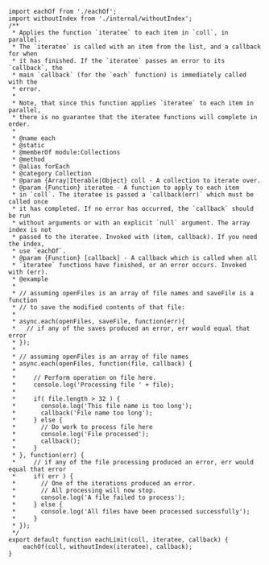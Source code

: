 

    import eachOf from './eachOf';
    import withoutIndex from './internal/withoutIndex';
    /**
     * Applies the function `iteratee` to each item in `coll`, in parallel.
     * The `iteratee` is called with an item from the list, and a callback for when
     * it has finished. If the `iteratee` passes an error to its `callback`, the
     * main `callback` (for the `each` function) is immediately called with the
     * error.
     *
     * Note, that since this function applies `iteratee` to each item in parallel,
     * there is no guarantee that the iteratee functions will complete in order.
     *
     * @name each
     * @static
     * @memberOf module:Collections
     * @method
     * @alias forEach
     * @category Collection
     * @param {Array|Iterable|Object} coll - A collection to iterate over.
     * @param {Function} iteratee - A function to apply to each item
     * in `coll`. The iteratee is passed a `callback(err)` which must be called once
     * it has completed. If no error has occurred, the `callback` should be run
     * without arguments or with an explicit `null` argument. The array index is not
     * passed to the iteratee. Invoked with (item, callback). If you need the index,
     * use `eachOf`.
     * @param {Function} [callback] - A callback which is called when all
     * `iteratee` functions have finished, or an error occurs. Invoked with (err).
     * @example
     *
     * // assuming openFiles is an array of file names and saveFile is a function
     * // to save the modified contents of that file:
     *
     * async.each(openFiles, saveFile, function(err){
     *   // if any of the saves produced an error, err would equal that error
     * });
     *
     * // assuming openFiles is an array of file names
     * async.each(openFiles, function(file, callback) {
     *
     *     // Perform operation on file here.
     *     console.log('Processing file ' + file);
     *
     *     if( file.length > 32 ) {
     *       console.log('This file name is too long');
     *       callback('File name too long');
     *     } else {
     *       // Do work to process file here
     *       console.log('File processed');
     *       callback();
     *     }
     * }, function(err) {
     *     // if any of the file processing produced an error, err would equal that error
     *     if( err ) {
     *       // One of the iterations produced an error.
     *       // All processing will now stop.
     *       console.log('A file failed to process');
     *     } else {
     *       console.log('All files have been processed successfully');
     *     }
     * });
     */
    export default function eachLimit(coll, iteratee, callback) {
        eachOf(coll, withoutIndex(iteratee), callback);
    }